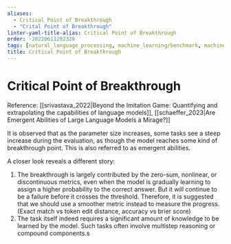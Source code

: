 ```yaml
---
aliases:
  - Critical Point of Breakthrough
  - "Crital Point of Breakthrough"
linter-yaml-title-alias: Critical Point of Breakthrough
order: -20220611202320
tags: [natural_language_processing, machine_learning/benchmark, machine_learning/evaluation]
title: Critical Point of Breakthrough
---
```


# Critical Point of Breakthrough

Reference: [[srivastava_2022|Beyond the Imitation Game: Quantifying and extrapolating the capabilities of language models]], [[schaeffer_2023|Are Emergent Abilities of Large Language Models a Mirage?]]

It is observed that as the parameter size increases, some tasks see a steep increase during the evaluation, as though the model reaches some kind of breakthrough point. This is also referred to as emergent abilities.

A closer look reveals a different story:
1. The breakthrough is largely contributed by the zero-sum, nonlinear, or discontinuous metrics, even when the model is gradually learning to assign a higher probability to the correct answer. But it will continue to be a failure before it crosses the threshold. Therefore, it is suggested that we should use a smoother metric instead to measure the progress. (Exact match vs token edit distance, accuracy vs brier score)
2. The task itself indeed requires a significant amount of knowledge to be learned by the model. Such tasks often involve multistep reasoning or compound components.s